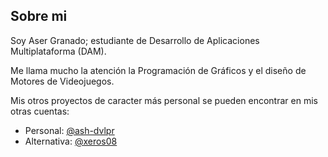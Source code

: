 ## Sobre mi
Soy Aser Granado; estudiante de Desarrollo de Aplicaciones Multiplataforma (DAM).

Me llama mucho la atención la Programación de Gráficos y el diseño de Motores de Videojuegos.

Mis otros proyectos de caracter más personal se pueden encontrar en mis otras cuentas: 
- Personal: [@ash-dvlpr](https://github.com/ash-dvlpr)
- Alternativa: [@xeros08](https://github.com/xeros08)
